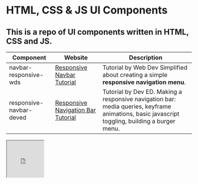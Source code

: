 # HTML, CSS & JS UI Components

## This is a repo of UI components written in HTML, CSS and JS. 

Component | Website | Description |
--- | --- | --- |
navbar-responsive-wds | [Responsive Navbar Tutorial](https://www.youtube.com/watch?v=At4B7A4GOPg&t=17s) | Tutorial by Web Dev Simplified about creating a simple __responsive navigation menu__. |
responsive-navbar-deved | [Responsive Navigation Bar Tutorial](https://www.youtube.com/watch?v=gXkqy0b4M5g&t=15s) | Tutorial by Dev ED. Making a responsive navigation bar: media queries, keyframe animations, basic javascript toggling, building a burger menu. |

<div>
  <iframe style="width:100px; height:100px;" src="https://stackblitz.com/edit/angular?embed=1"></iframe>
</div>
